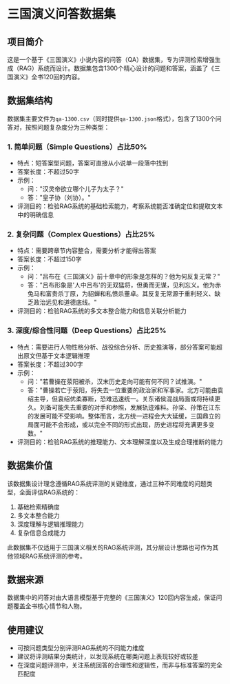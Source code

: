 # 三国演义问答数据集

## 项目简介

这是一个基于《三国演义》小说内容的问答（QA）数据集，专为评测检索增强生成（RAG）系统而设计。数据集包含1300个精心设计的问题和答案，涵盖了《三国演义》全书120回的内容。

## 数据集结构

数据集主要文件为`qa-1300.csv`（同时提供`qa-1300.json`格式），包含了1300个问答对，按照问题复杂度分为三种类型：

### 1. 简单问题（Simple Questions）占比50%

* 特点：短答案型问题，答案可直接从小说单一段落中找到
* 答案长度：不超过50字
* 示例：
  * 问："汉灵帝欲立哪个儿子为太子？"
  * 答："皇子协（刘协）。"
* 评测目的：检验RAG系统的基础检索能力，考察系统能否准确定位和提取文本中的明确信息

### 2. 复杂问题（Complex Questions）占比25%

* 特点：需要跨章节内容整合，需要分析才能得出答案
* 答案长度：不超过150字
* 示例：
  * 问："吕布在《三国演义》前十章中的形象是怎样的？他为何反复无常？"
  * 答："吕布形象是'人中吕布'的无双猛将，但勇而无谋，见利忘义。他为赤兔马和富贵杀丁原，为貂蝉和私愤杀董卓。其反复无常源于重利轻义、缺乏政治远见和道德底线。"
* 评测目的：检验RAG系统的多文本整合能力和信息关联分析能力

### 3. 深度/综合性问题（Deep Questions）占比25%

* 特点：需要进行人物性格分析、战役综合分析、历史推演等，部分答案可能超出原文但基于文本逻辑推理
* 答案长度：不超过300字
* 示例：
  * 问："若曹操在荥阳被杀，汉末历史走向可能有何不同？试推演。"
  * 答："曹操若亡于荥阳，将失去一位重要的政治家和军事家。北方可能由袁绍主导，但袁绍优柔寡断，恐难迅速统一。关东诸侯混战局面或将持续更久。刘备可能失去重要的对手和参照，发展轨迹难料。孙坚、孙策在江东的发展可能不受影响。整体而言，北方统一进程会大大延缓，三国鼎立的局面可能不会形成，或以完全不同的形式出现，历史进程将充满更多变数。"
* 评测目的：检验RAG系统的推理能力、文本理解深度以及生成合理推断的能力

## 数据集价值

该数据集设计理念遵循RAG系统评测的关键维度，通过三种不同难度的问题类型，全面评估RAG系统的：

1. 基础检索精确度
2. 多文本整合能力
3. 深度理解与逻辑推理能力
4. 复杂信息合成能力

此数据集不仅适用于三国演义相关的RAG系统评测，其分层设计思路也可作为其他领域RAG系统评测的参考。

## 数据来源

数据集中的问答对由大语言模型基于完整的《三国演义》120回内容生成，保证问题覆盖全书核心情节和人物。

## 使用建议

- 可按问题类型分别评测RAG系统的不同能力维度
- 建议将评测结果分类统计，以发现系统在哪类问题上表现较好或较差
- 在深度问题评测中，关注系统回答的合理性和逻辑性，而非与标准答案的完全匹配度